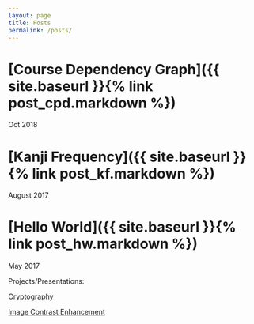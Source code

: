 ```yaml
---
layout: page
title: Posts
permalink: /posts/
---
```

<!-- [Link to a document](../_articles/2017-05-29-welcome-to-jekyll.markdown) -->
# [Course Dependency Graph]({{ site.baseurl }}{% link post_cpd.markdown %})
Oct 2018

# [Kanji Frequency]({{ site.baseurl }}{% link post_kf.markdown %})
August 2017

# [Hello World]({{ site.baseurl }}{% link post_hw.markdown %})
May 2017

Projects/Presentations:

[Cryptography](assets/files/cryptography.pdf)

[Image Contrast Enhancement](assets/files/octm_project.pdf)